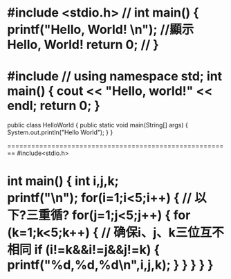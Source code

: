 #include <stdio.h>              //
 int main()
{
     printf("Hello, World! \n");  //顯示Hello, World!
     return 0;   //
}
========================================================
#include <iostream>         //
using namespace std;
int main()
{
    cout << "Hello, world!" << endl;
    return 0;
}
========================================================
public class HelloWorld {
    public static void main(String[] args) {
        System.out.println("Hello World");
    }
}

========================================================
#include<stdio.h>
 
int main()
    {
    int i,j,k;  
    printf("\n");
    for(i=1;i<5;i++) {   // 以下?三重循?
    for(j=1;j<5;j++) {
    for (k=1;k<5;k++) {   // 确保i、j、k三位互不相同
    if (i!=k&&i!=j&&j!=k) { 
    printf("%d,%d,%d\n",i,j,k);
    }
    }
    }
    }
    }
=========================================================

